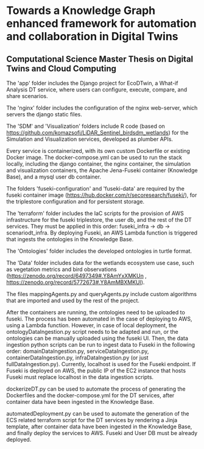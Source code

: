 # Towards a Knowledge Graph enhanced framework for automation and collaboration in Digital Twins

## Computational Science Master Thesis on Digital Twins and Cloud Computing

The 'app' folder includes the Django project for EcoDTwin, a What-if Analysis DT service, where users can configure, execute, compare, and share scenarios.

The 'nginx' folder includes the configuration of the nginx web-server, which servers the django static files.

The 'SDM' and 'Visualization' folders include R code (based on https://github.com/komazsofi/LiDAR_Sentinel_birdsdm_wetlands) for the Simulation and Visualization services, developed as plumber APIs.

Every service is containerized, with its own custom Dockerfile or existing Docker image. The docker-compose.yml can be used to run the stack locally, including the django container, the nginx container, the simulation and visualization containers, the Apache Jena-Fuseki container (Knowledge Base), and a mysql user db container.

The folders 'fuseki-configuration' and 'fuseki-data' are required by the fuseki container image (https://hub.docker.com/r/secoresearch/fuseki/), for the triplestore configuration and for persistent storage.

The 'terraform' folder includes the IaC scripts for the provision of AWS infrastructure for the fuseki triplestore, the user db, and the rest of the DT services. They must be applied in this order: fuseki_infra -> db -> scenariodt_infra. By deploying Fuseki, an AWS Lambda function is triggered that ingests the ontologies in the Knowledge Base.

The 'Ontologies' folder includes the developed ontologies in turtle format.

The 'Data' folder includes data for the wetlands ecosystem use case, such as vegetation metrics and bird observations (https://zenodo.org/record/6497349#.Y8AmYxXMKUn , https://zenodo.org/record/5772673#.Y8AmMBXMKUl).

The files mappingAgents.py and queryAgents.py include custom algorithms that are imported and used by the rest of the project.

After the containers are running, the ontologies need to be uploaded to fuseki. The process has been automated in the case of deploying to AWS, using a Lambda function. However, in case of local deployment, the ontologyDataIngestion.py script needs to be adapted and run, or the ontologies can be manually uploaded using the fuseki UI. Then, the data ingestion python scripts can be run to ingest data to Fuseki in the following order: domainDataIngestion.py, serviceDataIngestion.py, containerDataIngestion.py, infraDataIngestion.py (or just fullDataIngestion.py). Currently, localhost is used for the Fuseki endpoint. If Fuseki is deployed on AWS, the public IP of the EC2 instance that hosts Fuseki must replace localhost in the data ingestion scripts. 

dockerizeDT.py can be used to automate the process of generating the Dockerfiles and the docker-compose.yml for the DT services, after container data have been ingested in the Knowledge Base.

automatedDeployment.py can be used to automate the generation of the ECS related terraform script for the DT services by rendering a Jinja template, after container data have been ingested in the Knowledge Base, and finally deploy the services to AWS. Fuseki and User DB must be already deployed.
